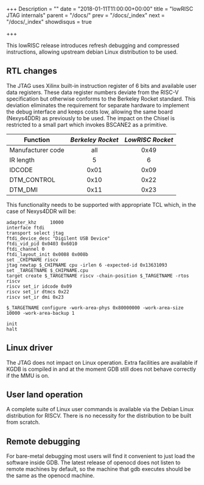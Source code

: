 +++
Description = ""
date = "2018-01-11T11:00:00+00:00"
title = "lowRISC JTAG internals"
parent = "/docs/"
prev = "/docs/_index"
next = "/docs/_index"
showdisqus = true

+++

This lowRISC release introduces refresh debugging and compressed instructions, allowing upstream debian Linux distribution to be used.

## RTL changes

The JTAG uses Xilinx built-in instruction register of 6 bits and available user data registers.
These data register numbers deviate from the RISC-V specification but otherwise conforms to the Berkeley Rocket standard.
This deviation eliminates the requirement for separate hardware to implement the debug interface and keeps costs low,
allowing the same board (Nexys4DDR) as previously to be used.
The impact on the Chisel is restricted to a small part which invokes BSCANE2 as a primitive.

| Function              | _Berkeley Rocket_ | _LowRISC Rocket_ |
| --------------        | :----------:      | :--------------: |
| Manufacturer code     |       all         |       0x49       |
| IR length             |         5         |          6       |
| IDCODE                |      0x01         |       0x09       |
| DTM_CONTROL           |      0x10         |       0x22       |
| DTM_DMI               |      0x11         |       0x23       |

This functionality needs to be supported with appropriate TCL which, in the case of Nexys4DDR will be:

    adapter_khz     10000
    interface ftdi
    transport select jtag
    ftdi_device_desc "Digilent USB Device"
    ftdi_vid_pid 0x0403 0x6010
    ftdi_channel 0
    ftdi_layout_init 0x0088 0x008b
    set _CHIPNAME riscv
    jtag newtap $_CHIPNAME cpu -irlen 6 -expected-id 0x13631093
    set _TARGETNAME $_CHIPNAME.cpu
    target create $_TARGETNAME riscv -chain-position $_TARGETNAME -rtos riscv
    riscv set_ir idcode 0x09
    riscv set_ir dtmcs 0x22
    riscv set_ir dmi 0x23

    $_TARGETNAME configure -work-area-phys 0x80000000 -work-area-size 10000 -work-area-backup 1

    init 
    halt

## Linux driver

The JTAG does not impact on Linux operation. Extra facilities are available if KGDB is compiled in and at the moment GDB still does not behave correctly if the MMU is on.

## User land operation

A complete suite of Linux user commands is available via the Debian Linux distribution for RISCV. There is no necessity for the distribution to be built from scratch.

## Remote debugging

For bare-metal debugging most users will find it convenient to just load the software inside GDB. The latest release of openocd does not listen to remote machines by default, so the machine that gdb executes should be the same as the openocd machine.
